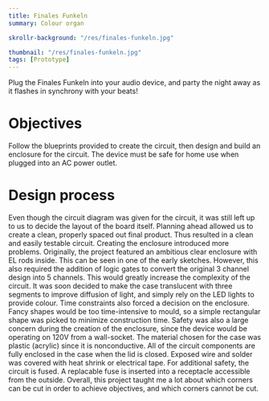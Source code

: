 ```yaml
---
title: Finales Funkeln
summary: Colour organ

skrollr-background: "/res/finales-funkeln.jpg"

thumbnail: "/res/finales-funkeln.jpg"
tags: [Prototype]
---
```

<p class="lead">Plug the Finales Funkeln into your audio device, and party the night away as it flashes in synchrony with your beats!</p>

# Objectives
Follow the blueprints provided to create the circuit, then design and build an enclosure for the circuit. The device must be safe for home use when plugged into an AC power outlet.

# Design process
Even though the circuit diagram was given for the circuit, it was still left up to us to decide the layout of the board itself. Planning ahead allowed us to create a clean, properly spaced out final product. Thus resulted in a clean and easily testable circuit.
Creating the enclosure introduced more problems. Originally, the project featured an ambitious clear enclosure with EL rods inside. This can be seen in one of the early sketches. However, this also required the addition of logic gates to convert the original 3 channel design into 5 channels. This would greatly increase the complexity of the circuit.
It was soon decided to make the case translucent with three segments to improve diffusion of light, and simply rely on the LED lights to provide colour. Time constraints also forced a decision on the enclosure. Fancy shapes would be too time-intensive to mould, so a simple rectangular shape was picked to minimize construction time.
Safety was also a large concern during the creation of the enclosure, since the device would be operating on 120V from a wall-socket. The material chosen for the case was plastic (acrylic) since it is nonconductive. All of the circuit components are fully enclosed in the case when the lid is closed. Exposed wire and solder was covered with heat shrink or electrical tape. For additional safety, the circuit is fused. A replacable fuse is inserted into a receptacle accessible from the outside.
Overall, this project taught me a lot about which corners can be cut in order to achieve objectives, and which corners cannot be cut.
